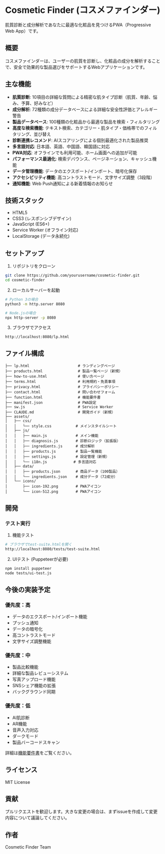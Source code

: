 # Cosmetic Finder (コスメファインダー)

肌質診断と成分解析であなたに最適な化粧品を見つけるPWA（Progressive Web App）です。

## 概要

コスメファインダーは、ユーザーの肌質を診断し、化粧品の成分を解析することで、安全で効果的な製品選びをサポートするWebアプリケーションです。

## 主な機能

- **肌質診断**: 10項目の詳細な質問による精密な肌タイプ診断（肌質、年齢、悩み、予算、好みなど）
- **成分解析**: 72種類の成分データベースによる詳細な安全性評価とアレルギー警告
- **製品データベース**: 100種類の化粧品から最適な製品を検索・フィルタリング
- **高度な検索機能**: テキスト検索、カテゴリー・肌タイプ・価格帯でのフィルタリング、並び替え
- **診断連携レコメンド**: AIスコアリングによる個別最適化された製品推奨
- **多言語対応**: 日本語、英語、中国語、韓国語に対応
- **PWA対応**: オフラインでも利用可能、ホーム画面への追加が可能
- **パフォーマンス最適化**: 検索デバウンス、ページネーション、キャッシュ機能
- **データ管理機能**: データのエクスポート/インポート、暗号化保存
- **アクセシビリティ機能**: 高コントラストモード、文字サイズ調整（3段階）
- **通知機能**: Web Push通知による新着情報のお知らせ

## 技術スタック

- HTML5
- CSS3 (レスポンシブデザイン)
- JavaScript (ES6+)
- Service Worker (オフライン対応)
- LocalStorage (データ永続化)

## セットアップ

1. リポジトリをクローン
```bash
git clone https://github.com/yourusername/cosmetic-finder.git
cd cosmetic-finder
```

2. ローカルサーバーを起動
```bash
# Python 3の場合
python3 -m http.server 8080

# Node.jsの場合
npx http-server -p 8080
```

3. ブラウザでアクセス
```
http://localhost:8080/lp.html
```

## ファイル構成

```
├── lp.html                      # ランディングページ
├── products.html                # 製品一覧ページ（新規）
├── how-to-use.html              # 使い方ページ
├── terms.html                   # 利用規約・免責事項
├── privacy.html                 # プライバシーポリシー
├── contact.html                 # 問い合わせフォーム
├── function.html                # 機能要件書
├── manifest.json                # PWA設定
├── sw.js                        # Service Worker
├── CLAUDE.md                    # 開発ガイド（新規）
├── assets/
│   ├── css/
│   │   └── style.css           # メインスタイルシート
│   ├── js/
│   │   ├── main.js             # メイン機能
│   │   ├── diagnosis.js        # 診断ロジック（拡張版）
│   │   ├── ingredients.js      # 成分解析
│   │   ├── products.js         # 製品一覧機能
│   │   ├── settings.js         # 設定管理（新規）
│   │   └── i18n.js            # 多言語対応
│   ├── data/
│   │   ├── products.json       # 商品データ（100製品）
│   │   └── ingredients.json    # 成分データ（72成分）
│   └── icons/
│       ├── icon-192.png        # PWAアイコン
│       └── icon-512.png        # PWAアイコン
```

## 開発

### テスト実行

1. 機能テスト
```bash
# ブラウザでtest-suite.htmlを開く
http://localhost:8080/tests/test-suite.html
```

2. UIテスト (Puppeteerが必要)
```bash
npm install puppeteer
node tests/ui-test.js
```

## 今後の実装予定

### 優先度：高
- データのエクスポート/インポート機能
- プッシュ通知
- データの暗号化
- 高コントラストモード
- 文字サイズ調整機能

### 優先度：中
- 製品比較機能
- 詳細な製品レビューシステム
- 写真アップロード機能
- SNSシェア機能の拡張
- バックグラウンド同期

### 優先度：低
- AI肌診断
- AR機能
- 音声入力対応
- ダークモード
- 製品バーコードスキャン

詳細は[機能要件書](function.html)をご覧ください。

## ライセンス

MIT License

## 貢献

プルリクエストを歓迎します。大きな変更の場合は、まずissueを作成して変更内容について議論してください。

## 作者

Cosmetic Finder Team